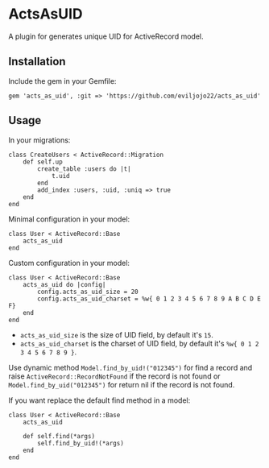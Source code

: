 ActsAsUID
======================

A plugin for generates unique UID for ActiveRecord model.

Installation
------------

Include the gem in your Gemfile:

    gem 'acts_as_uid', :git => 'https://github.com/eviljojo22/acts_as_uid'


Usage
-----

In your migrations:
	
	class CreateUsers < ActiveRecord::Migration
		def self.up
			create_table :users do |t|
				t.uid
			end
			add_index :users, :uid, :uniq => true
		end
	end
	

Minimal configuration in your model:
	
	class User < ActiveRecord::Base
		acts_as_uid
	end

Custom configuration in your model:
	
	class User < ActiveRecord::Base
		acts_as_uid do |config|
			config.acts_as_uid_size = 20
			config.acts_as_uid_charset = %w{ 0 1 2 3 4 5 6 7 8 9 A B C D E F}
		end
	end

* `acts_as_uid_size` is the size of UID field, by default it's `15`.
* `acts_as_uid_charset` is the charset of UID field, by default it's `%w{ 0 1 2 3 4 5 6 7 8 9 }`.

Use dynamic method `Model.find_by_uid!("012345")` for find a record and raise `ActiveRecord::RecordNotFound` if the record is not found or `Model.find_by_uid("012345")` for return nil if the record is not found.

If you want replace the default find method in a model:

	class User < ActiveRecord::Base
		acts_as_uid
		
		def self.find(*args)
			self.find_by_uid!(*args)
		end
	end	
